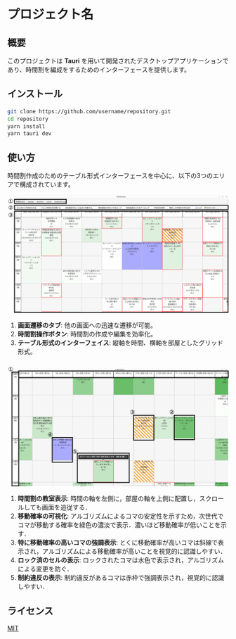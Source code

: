 # プロジェクト名

## 概要

このプロジェクトは **Tauri** を用いて開発されたデスクトップアプリケーションであり、時間割を編成をするためのインターフェースを提供します。

## インストール

```sh
git clone https://github.com/username/repository.git
cd repository
yarn install
yarn tauri dev
```

## 使い方

時間割作成のためのテーブル形式インターフェースを中心に、以下の3つのエリアで構成されています。

![画面のインターフェイス](figures/interface-layout.png)

1. **画面遷移のタブ**: 他の画面への迅速な遷移が可能。
2. **時間割操作ボタン**: 時間割の作成や編集を効率化。
3. **テーブル形式のインターフェイス**: 縦軸を時間、横軸を部屋としたグリッド形式。

### 

![画面表示説明](figures/table-interface.png)
1. **時間割の教室表示**: 時間の軸を左側に，部屋の軸を上側に配置し，スクロールしても画面を追従する．
2. **移動確率の可視化**: アルゴリズムによるコマの安定性を示すため，次世代でコマが移動する確率を緑色の濃淡で表示．濃いほど移動確率が低いことを示す．
3. **特に移動確率の高いコマの強調表示**: とくに移動確率が高いコマは斜線で表示され，アルゴリズムによる移動確率が高いことを視覚的に認識しやすい．
4. **ロック済のセルの表示**: ロックされたコマは水色で表示され，アルゴリズムによる変更を防ぐ．
5. **制約違反の表示**: 制約違反があるコマは赤枠で強調表示され，視覚的に認識しやすい．


## ライセンス

[MIT](LICENSE)

